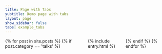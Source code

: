 ```yaml
---
title: Page with Tabs
subtitle: Demo page with tabs
layout: page
show_sidebar: false
tabs: example_tabs
---
```

<div class="columns is-multiline">
    {% for post in site.posts %}
      {% if post.category == 'talks' %}
        <div class="column is-12">
            {% include entry.html %}
        </div>
      {% endif %}
    {% endfor %}
</div>
